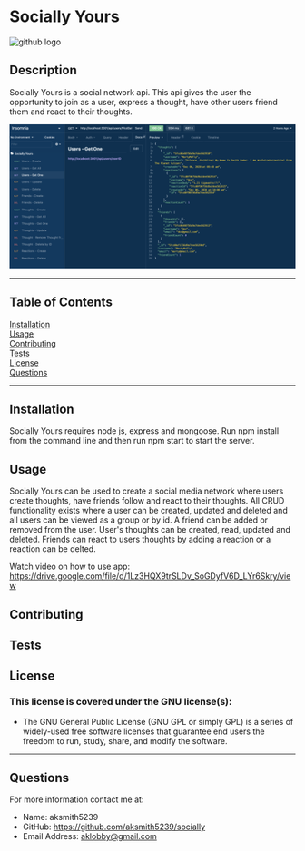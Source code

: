 # Socially Yours

![github logo](https://img.shields.io/badge/license-GNU-orange.svg)


## Description
Socially Yours is a social network api. This api gives the user the opportunity to join as a user, express a thought, have other users friend them and react to their thoughts.

<img src='socially-ss.png'>

***
## Table of Contents
[Installation](#installation)<br>
[Usage](#usage)<br>
[Contributing](#contributing)<br>
[Tests](#tests)<br>
[License](#license)<br>
[Questions](#questions)<br>
***
## Installation
Socially Yours requires node js, express and mongoose. Run npm install from the command line and then run npm start to start the server.

## Usage
Socially Yours can be used to create a social media network where users create thoughts, have friends follow and react to their thoughts. All CRUD functionality exists where a user can be created, updated and deleted and all users can be viewed as a group or by id. A friend can be added or removed from the user. User's thoughts can be created, read, updated and deleted. Friends can react to users thoughts by adding a reaction or a reaction can be delted.

Watch video on how to use app: 
https://drive.google.com/file/d/1Lz3HQX9trSLDv_SoGDyfV6D_LYr6Skry/view

## Contributing


## Tests


## License
### This license is covered under the GNU license(s):
* The GNU General Public License (GNU GPL or simply GPL) is a series of widely-used free software licenses that guarantee end users the freedom to run, study, share, and modify the software.
***
## Questions
For more information contact me at:<br>
* Name: aksmith5239
* GitHub: https://github.com/aksmith5239/socially
* Email Address: aklobby@gmail.com
    